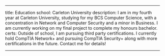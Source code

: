 ---

title: Education
school: Carleton University
description: I am in my fourth year at Carleton University, studying for my BCS Computer Science, with a concentration in Network and Computer Security and a minor in Business. I am currently working on my final project to complete my honours bachelor.
certs: Outside of school, I am pursuing third party certifications. I currently hold CompTIA Network+ and pursuing CompTIA Security+ along with more certifications in the future. Contact me for details!

---